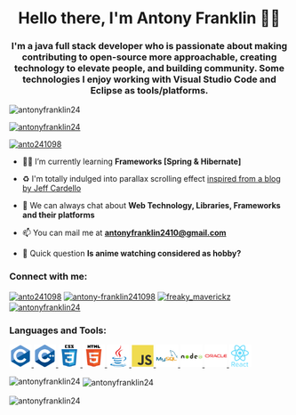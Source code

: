 <h1 align="center">Hello there, I'm Antony Franklin 🙋🏻</h1>
<h3 align="center">I'm a java full stack developer who is passionate about making contributing to open-source more approachable, creating technology to elevate people, and building community. Some technologies I enjoy working with Visual Studio Code and Eclipse as tools/platforms.</h3>

<p align="left"> <img src="https://komarev.com/ghpvc/?username=antonyfranklin24&label=Profile%20views&color=0e75b6&style=flat" alt="antonyfranklin24" /> </p>

<p align="left"> <a href="https://github.com/ryo-ma/github-profile-trophy"><img src="https://github-profile-trophy.vercel.app/?username=antonyfranklin24" alt="antonyfranklin24" /></a> </p>

<p align="left"> <a href="https://twitter.com/anto241098" target="blank"><img src="https://img.shields.io/twitter/follow/anto241098?logo=twitter&style=for-the-badge" alt="anto241098" /></a> </p>

- 👨‍💻 I’m currently learning **Frameworks [Spring & Hibernate]**

- ♻️ I'm totally indulged into parallax scrolling effect [inspired from a blog by Jeff Cardello](https://webflow.com/blog/parallax-scrolling)

- 💬 We can always chat about **Web Technology, Libraries, Frameworks and their platforms**

- 📫 You can mail me at **antonyfranklin2410@gmail.com**

- 🤖 Quick question **Is anime watching considered as hobby?**

<h3 align="left">Connect with me:</h3>
<p align="left">
<a href="https://twitter.com/anto241098" target="blank"><img align="center" src="https://raw.githubusercontent.com/rahuldkjain/github-profile-readme-generator/master/src/images/icons/Social/twitter.svg" alt="anto241098" height="30" width="40" /></a>
<a href="https://linkedin.com/in/antony-franklin241098" target="blank"><img align="center" src="https://raw.githubusercontent.com/rahuldkjain/github-profile-readme-generator/master/src/images/icons/Social/linked-in-alt.svg" alt="antony-franklin241098" height="30" width="40" /></a>
<a href="https://instagram.com/freaky_maverickz" target="blank"><img align="center" src="https://raw.githubusercontent.com/rahuldkjain/github-profile-readme-generator/master/src/images/icons/Social/instagram.svg" alt="freaky_maverickz" height="30" width="40" /></a>
<a href="https://www.behance.net/antonyfranklin24" target="blank"><img align="center" src="https://raw.githubusercontent.com/rahuldkjain/github-profile-readme-generator/master/src/images/icons/Social/behance.svg" alt="antonyfranklin24" height="30" width="40" /></a>
</p>

<h3 align="left">Languages and Tools:</h3>
<p align="left"> <a href="https://www.cprogramming.com/" target="_blank" rel="noreferrer"> <img src="https://raw.githubusercontent.com/devicons/devicon/master/icons/c/c-original.svg" alt="c" width="40" height="40"/> </a> <a href="https://www.w3schools.com/cpp/" target="_blank" rel="noreferrer"> <img src="https://raw.githubusercontent.com/devicons/devicon/master/icons/cplusplus/cplusplus-original.svg" alt="cplusplus" width="40" height="40"/> </a> <a href="https://www.w3schools.com/css/" target="_blank" rel="noreferrer"> <img src="https://raw.githubusercontent.com/devicons/devicon/master/icons/css3/css3-original-wordmark.svg" alt="css3" width="40" height="40"/> </a> <a href="https://www.w3.org/html/" target="_blank" rel="noreferrer"> <img src="https://raw.githubusercontent.com/devicons/devicon/master/icons/html5/html5-original-wordmark.svg" alt="html5" width="40" height="40"/> </a> <a href="https://www.java.com" target="_blank" rel="noreferrer"> <img src="https://raw.githubusercontent.com/devicons/devicon/master/icons/java/java-original.svg" alt="java" width="40" height="40"/> </a> <a href="https://developer.mozilla.org/en-US/docs/Web/JavaScript" target="_blank" rel="noreferrer"> <img src="https://raw.githubusercontent.com/devicons/devicon/master/icons/javascript/javascript-original.svg" alt="javascript" width="40" height="40"/> </a> <a href="https://www.mysql.com/" target="_blank" rel="noreferrer"> <img src="https://raw.githubusercontent.com/devicons/devicon/master/icons/mysql/mysql-original-wordmark.svg" alt="mysql" width="40" height="40"/> </a> <a href="https://nodejs.org" target="_blank" rel="noreferrer"> <img src="https://raw.githubusercontent.com/devicons/devicon/master/icons/nodejs/nodejs-original-wordmark.svg" alt="nodejs" width="40" height="40"/> </a> <a href="https://www.oracle.com/" target="_blank" rel="noreferrer"> <img src="https://raw.githubusercontent.com/devicons/devicon/master/icons/oracle/oracle-original.svg" alt="oracle" width="40" height="40"/> </a> <a href="https://reactjs.org/" target="_blank" rel="noreferrer"> <img src="https://raw.githubusercontent.com/devicons/devicon/master/icons/react/react-original-wordmark.svg" alt="react" width="40" height="40"/> </a> </p>

<p><img align="left" src="https://github-readme-stats.vercel.app/api/top-langs?username=antonyfranklin24&show_icons=true&locale=en&layout=compact" alt="antonyfranklin24" /></p>

<p>&nbsp;<img align="center" src="https://github-readme-stats.vercel.app/api?username=antonyfranklin24&show_icons=true&locale=en" alt="antonyfranklin24" /></p>

<p><img align="center" src="https://github-readme-streak-stats.herokuapp.com/?user=antonyfranklin24&" alt="antonyfranklin24" /></p>
